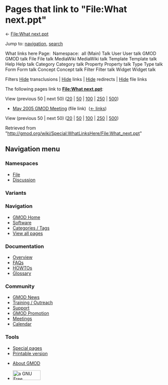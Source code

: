 <div id="mw-page-base" class="noprint">

</div>

<div id="mw-head-base" class="noprint">

</div>

<div id="content" class="mw-body" role="main">

<span id="top"></span>

<div id="mw-js-message" style="display:none;">

</div>



# <span dir="auto">Pages that link to "File:What next.ppt"</span>

<div id="bodyContent">

<div id="contentSub">

← [File:What next.ppt](/wiki/File:What_next.ppt "File:What next.ppt")

</div>

<div id="jump-to-nav" class="mw-jump">

Jump to: [navigation](#mw-navigation), [search](#p-search)

</div>

<div id="mw-content-text">

What links here Page:  Namespace:  all (Main) Talk User User talk GMOD
GMOD talk File File talk MediaWiki MediaWiki talk Template Template talk
Help Help talk Category Category talk Property Property talk Type Type
talk Form Form talk Concept Concept talk Filter Filter talk Widget
Widget talk

Filters
[Hide](/mediawiki/index.php?title=Special:WhatLinksHere/File:What_next.ppt&hidetrans=1 "Special:WhatLinksHere/File:What next.ppt")
transclusions \|
[Hide](/mediawiki/index.php?title=Special:WhatLinksHere/File:What_next.ppt&hidelinks=1 "Special:WhatLinksHere/File:What next.ppt")
links \|
[Hide](/mediawiki/index.php?title=Special:WhatLinksHere/File:What_next.ppt&hideredirs=1 "Special:WhatLinksHere/File:What next.ppt")
redirects \|
[Hide](/mediawiki/index.php?title=Special:WhatLinksHere/File:What_next.ppt&hideimages=1 "Special:WhatLinksHere/File:What next.ppt")
file links

The following pages link to **[File:What
next.ppt](/wiki/File:What_next.ppt "File:What next.ppt")**:

View (previous 50 \| next 50)
([20](/mediawiki/index.php?title=Special:WhatLinksHere/File:What_next.ppt&limit=20 "Special:WhatLinksHere/File:What next.ppt")
\|
[50](/mediawiki/index.php?title=Special:WhatLinksHere/File:What_next.ppt&limit=50 "Special:WhatLinksHere/File:What next.ppt")
\|
[100](/mediawiki/index.php?title=Special:WhatLinksHere/File:What_next.ppt&limit=100 "Special:WhatLinksHere/File:What next.ppt")
\|
[250](/mediawiki/index.php?title=Special:WhatLinksHere/File:What_next.ppt&limit=250 "Special:WhatLinksHere/File:What next.ppt")
\|
[500](/mediawiki/index.php?title=Special:WhatLinksHere/File:What_next.ppt&limit=500 "Special:WhatLinksHere/File:What next.ppt"))

- [May 2005 GMOD
  Meeting](/wiki/May_2005_GMOD_Meeting "May 2005 GMOD Meeting") (file
  link) ‎ <span class="mw-whatlinkshere-tools">([←
  links](/mediawiki/index.php?title=Special:WhatLinksHere&target=May+2005+GMOD+Meeting "Special:WhatLinksHere"))</span>

View (previous 50 \| next 50)
([20](/mediawiki/index.php?title=Special:WhatLinksHere/File:What_next.ppt&limit=20 "Special:WhatLinksHere/File:What next.ppt")
\|
[50](/mediawiki/index.php?title=Special:WhatLinksHere/File:What_next.ppt&limit=50 "Special:WhatLinksHere/File:What next.ppt")
\|
[100](/mediawiki/index.php?title=Special:WhatLinksHere/File:What_next.ppt&limit=100 "Special:WhatLinksHere/File:What next.ppt")
\|
[250](/mediawiki/index.php?title=Special:WhatLinksHere/File:What_next.ppt&limit=250 "Special:WhatLinksHere/File:What next.ppt")
\|
[500](/mediawiki/index.php?title=Special:WhatLinksHere/File:What_next.ppt&limit=500 "Special:WhatLinksHere/File:What next.ppt"))

</div>

<div class="printfooter">

Retrieved from
"<http://gmod.org/wiki/Special:WhatLinksHere/File:What_next.ppt>"

</div>

<div id="catlinks" class="catlinks catlinks-allhidden">

</div>

<div class="visualClear">

</div>

</div>

</div>

<div id="mw-navigation">

## Navigation menu

<div id="mw-head">



<div id="left-navigation">

<div id="p-namespaces" class="vectorTabs" role="navigation"
aria-labelledby="p-namespaces-label">

### Namespaces

- <span id="ca-nstab-image"><a href="/wiki/File:What_next.ppt" accesskey="c"
  title="View the file page [c]">File</a></span>
- <span id="ca-talk"><a
  href="/mediawiki/index.php?title=File_talk:What_next.ppt&amp;action=edit&amp;redlink=1"
  accesskey="t"
  title="Discussion about the content page [t]">Discussion</a></span>

</div>

<div id="p-variants" class="vectorMenu emptyPortlet" role="navigation"
aria-labelledby="p-variants-label">

### 

### Variants[](#)

<div class="menu">

</div>

</div>

</div>

<div id="right-navigation">





</div>



</div>

</div>

</div>

<div id="mw-panel">

<div id="p-logo" role="banner">

<a href="/wiki/Main_Page"
style="background-image: url(http://gmod.org/images/GMOD-cogs.png);"
title="Visit the main page"></a>

</div>

<div id="p-Navigation" class="portal" role="navigation"
aria-labelledby="p-Navigation-label">

### Navigation

<div class="body">

- <span id="n-GMOD-Home">[GMOD Home](/wiki/Main_Page)</span>
- <span id="n-Software">[Software](/wiki/GMOD_Components)</span>
- <span id="n-Categories-.2F-Tags">[Categories /
  Tags](/wiki/Categories)</span>
- <span id="n-View-all-pages">[View all
  pages](/wiki/Special:AllPages)</span>

</div>

</div>

<div id="p-Documentation" class="portal" role="navigation"
aria-labelledby="p-Documentation-label">

### Documentation

<div class="body">

- <span id="n-Overview">[Overview](/wiki/Overview)</span>
- <span id="n-FAQs">[FAQs](/wiki/Category:FAQ)</span>
- <span id="n-HOWTOs">[HOWTOs](/wiki/Category:HOWTO)</span>
- <span id="n-Glossary">[Glossary](/wiki/Glossary)</span>

</div>

</div>

<div id="p-Community" class="portal" role="navigation"
aria-labelledby="p-Community-label">

### Community

<div class="body">

- <span id="n-GMOD-News">[GMOD News](/wiki/GMOD_News)</span>
- <span id="n-Training-.2F-Outreach">[Training /
  Outreach](/wiki/Training_and_Outreach)</span>
- <span id="n-Support">[Support](/wiki/Support)</span>
- <span id="n-GMOD-Promotion">[GMOD
  Promotion](/wiki/GMOD_Promotion)</span>
- <span id="n-Meetings">[Meetings](/wiki/Meetings)</span>
- <span id="n-Calendar">[Calendar](/wiki/Calendar)</span>

</div>

</div>

<div id="p-tb" class="portal" role="navigation"
aria-labelledby="p-tb-label">

### Tools

<div class="body">

- <span id="t-specialpages"><a href="/wiki/Special:SpecialPages" accesskey="q"
  title="A list of all special pages [q]">Special pages</a></span>
- <span id="t-print"><a
  href="/mediawiki/index.php?title=Special:WhatLinksHere/File:What_next.ppt&amp;printable=yes"
  rel="alternate" accesskey="p"
  title="Printable version of this page [p]">Printable version</a></span>

</div>

</div>

</div>

</div>

<div id="footer" role="contentinfo">

- <span id="footer-places-about">[About
  GMOD](/wiki/GMOD:About "GMOD:About")</span>

<!-- -->

- <span id="footer-copyrightico">[<img src="http://www.gnu.org/graphics/gfdl-logo-small.png" width="88"
  height="31" alt="a GNU Free Documentation License" />](http://www.gnu.org/licenses/fdl-1.3.html)</span>




</div>
